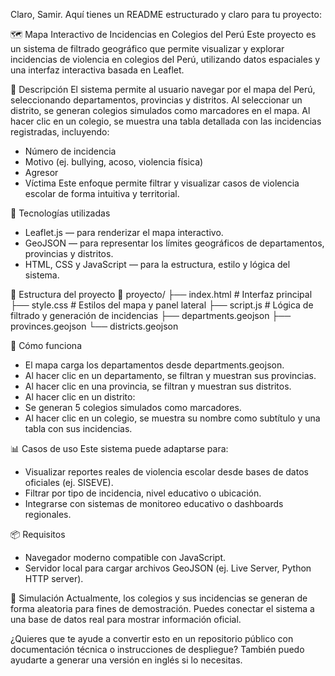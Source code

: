 Claro, Samir. Aquí tienes un README estructurado y claro para tu proyecto:

🗺️ Mapa Interactivo de Incidencias en Colegios del Perú
Este proyecto es un sistema de filtrado geográfico que permite visualizar y explorar incidencias de violencia en colegios del Perú, utilizando datos espaciales y una interfaz interactiva basada en Leaflet.

📌 Descripción
El sistema permite al usuario navegar por el mapa del Perú, seleccionando departamentos, provincias y distritos. Al seleccionar un distrito, se generan colegios simulados como marcadores en el mapa. Al hacer clic en un colegio, se muestra una tabla detallada con las incidencias registradas, incluyendo:
- Número de incidencia
- Motivo (ej. bullying, acoso, violencia física)
- Agresor
- Víctima
Este enfoque permite filtrar y visualizar casos de violencia escolar de forma intuitiva y territorial.

🧰 Tecnologías utilizadas
- Leaflet.js — para renderizar el mapa interactivo.
- GeoJSON — para representar los límites geográficos de departamentos, provincias y distritos.
- HTML, CSS y JavaScript — para la estructura, estilo y lógica del sistema.

📂 Estructura del proyecto
📁 proyecto/
├── index.html         # Interfaz principal
├── style.css          # Estilos del mapa y panel lateral
├── script.js          # Lógica de filtrado y generación de incidencias
├── departments.geojson
├── provinces.geojson
└── districts.geojson



🚀 Cómo funciona
- El mapa carga los departamentos desde departments.geojson.
- Al hacer clic en un departamento, se filtran y muestran sus provincias.
- Al hacer clic en una provincia, se filtran y muestran sus distritos.
- Al hacer clic en un distrito:
- Se generan 5 colegios simulados como marcadores.
- Al hacer clic en un colegio, se muestra su nombre como subtítulo y una tabla con sus incidencias.

📊 Casos de uso
Este sistema puede adaptarse para:
- Visualizar reportes reales de violencia escolar desde bases de datos oficiales (ej. SISEVE).
- Filtrar por tipo de incidencia, nivel educativo o ubicación.
- Integrarse con sistemas de monitoreo educativo o dashboards regionales.

📦 Requisitos
- Navegador moderno compatible con JavaScript.
- Servidor local para cargar archivos GeoJSON (ej. Live Server, Python HTTP server).

🧪 Simulación
Actualmente, los colegios y sus incidencias se generan de forma aleatoria para fines de demostración. Puedes conectar el sistema a una base de datos real para mostrar información oficial.

¿Quieres que te ayude a convertir esto en un repositorio público con documentación técnica o instrucciones de despliegue? También puedo ayudarte a generar una versión en inglés si lo necesitas.
